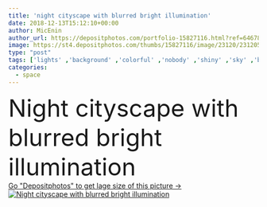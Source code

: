 ```yaml
---
title: 'night cityscape with blurred bright illumination'
date: 2018-12-13T15:12:10+00:00
author: MicEnin
author_url: https://depositphotos.com/portfolio-15827116.html?ref=64678756
image: https://st4.depositphotos.com/thumbs/15827116/image/23120/231205094/api_thumb_450.jpg?forcejpeg=true
type: "post"
tags: ['lights' ,'background' ,'colorful' ,'nobody' ,'shiny' ,'sky' ,'bright' ,'illuminated' ,'black' ,'dark' ,'blur' ,'architecture' ,'city' ,'urban' ,'windows' ,'illumination' ,'night' ,'multicolored' ,'cityscape' ,'blurred' ,'buildings' ,'Roads' ,'streets' ,'bokeh' ,'defocused' ,'copy space' ,'selective focus' ,'long exposure' ]
categories: 
  - space
---
```

<div aling="center">
            <font size="60"> Night cityscape with blurred bright illumination</font>   
</div>
<div>
    <a href='https://st4.depositphotos.com/thumbs/15827116/image/23120/231205094/api_thumb_450.jpg?forcejpeg=true?ref=64678756' target=_blank > Go "Depositphotos" to get lage size of this picture ->
        <img href='https://st4.depositphotos.com/thumbs/15827116/image/23120/231205094/api_thumb_450.jpg?forcejpeg=true?ref=64678756' src='https://st4.depositphotos.com/15827116/23120/i/950/depositphotos_231205094-stock-photo-night-cityscape-blurred-bright-illumination.jpg?forcejpeg=true' alt='Night cityscape with blurred bright illumination' >
    </a>
</div>
